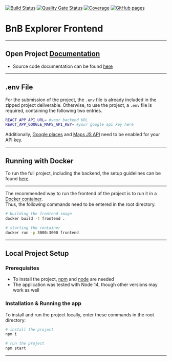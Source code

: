[![Build Status](https://www.travis-ci.com/UZHASE/bnbexplorer-frontend.svg?branch=main)](https://www.travis-ci.com/UZHASE/bnbexplorer-frontend)
[![Quality Gate Status](https://sonarcloud.io/api/project_badges/measure?project=uzhase_bnbexplorer-frontend&metric=alert_status)](https://sonarcloud.io/dashboard?id=uzhase_bnbexplorer-frontend)
[![Coverage](https://sonarcloud.io/api/project_badges/measure?project=uzhase_bnbexplorer-frontend&metric=coverage)](https://sonarcloud.io/dashboard?id=uzhase_bnbexplorer-frontend)
[![GitHub pages](https://github.com/UZHASE/bnbexplorer-frontend/actions/workflows/docs.yml/badge.svg)](https://github.com/UZHASE/bnbexplorer-frontend/actions/workflows/docs.yml)

# BnB Explorer Frontend
***
## Open Project [Documentation](https://github.com/UZHASE/bnbexplorer-docker/wiki)

- Source code documentation can be found [here](https://uzhase.github.io/bnbexplorer-frontend/index.html)


***
## .env File
For the submission of the project, the ```.env``` file is already included in the zipped project deliverable.
Otherwise, to use the project, a ```.env``` file is required, containing the following two entries.

```bash
REACT_APP_API_URL= #your backend URL
REACT_APP_GOOGLE_MAPS_API_KEY= #your google api key here
```

Additionally, [Google places](https://developers.google.com/maps/documentation/places/web-service/overview)
and [Maps JS API](https://developers.google.com/maps/documentation/javascript/overview) need to be enabled for your API key.


***
## Running with Docker

To run the full project, including the backend, the setup guidelines can be found [here](https://github.com/UZHASE/bnbexplorer-docker).
***

The recommended way to run the frontend of the project is to run it in a [Docker container](https://www.docker.com/). <br>
Thus, the following commands need to be entered in the root directory.

```bash
# building the frontend image
docker build -t frontend .

# starting the container
docker run -p 3000:3000 frontend
```
***
## Local Project Setup

### Prerequisites

- To install the project, [npm](https://www.npmjs.com/get-npm) and [node](https://nodejs.org/en/download/package-manager/) are needed
- The application was tested with Node 14, though other versions may work as well

### Installation & Running the app

To install and run the project locally, enter these commands in the root directory:

```bash
# install the project
npm i

# run the project
npm start
```
***
